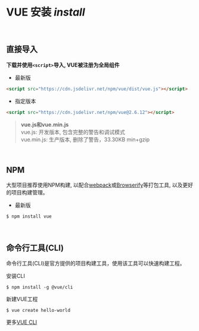 # VUE 安装 *install*  #

<br>

## 直接导入 ##

**下载并使用`<script>`导入, VUE被注册为全局组件**

* 最新版

```html
<script src="https://cdn.jsdelivr.net/npm/vue/dist/vue.js"></script>
```

* 指定版本
  
```html
<script src="https://cdn.jsdelivr.net/npm/vue@2.6.12"></script>
```

> **vue.js和vue.min.js**  
> vue.js: 开发版本, 包含完整的警告和调试模式  
> vue.min.js: 生产版本, 删除了警告，33.30KB min+gzip

<br>

## NPM ##

大型项目推荐使用NPM构建, 以配合[webpack](https://webpack.js.org/)或[Browserify](http://browserify.org/)等打包工具, 以及更好的项目构建管理。

* 最新版

```shell
$ npm install vue
```

<br>

## 命令行工具(CLI)

命令行工具(CLI)是官方提供的项目构建工具，使用该工具可以快速构建工程。  

安装CLI

```shell
$ npm install -g @vue/cli 
```

新建VUE工程

```shell
$ vue create hello-world
```

更多[VUE CLI](https://cli.vuejs.org/)